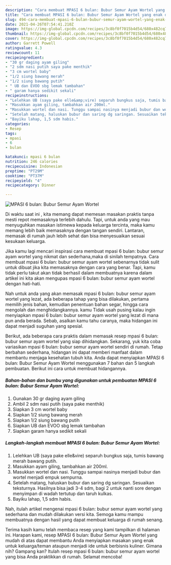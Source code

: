 ```yaml
---
description: "Cara membuat MPASI 6 bulan: Bubur Semur Ayam Wortel yang enak dan Mudah Dibuat"
title: "Cara membuat MPASI 6 bulan: Bubur Semur Ayam Wortel yang enak dan Mudah Dibuat"
slug: 494-cara-membuat-mpasi-6-bulan-bubur-semur-ayam-wortel-yang-enak-dan-mudah-dibuat
date: 2021-04-26T07:54:41.210Z
image: https://img-global.cpcdn.com/recipes/3c8bf0f7015b4d54/680x482cq70/mpasi-6-bulan-bubur-semur-ayam-wortel-foto-resep-utama.jpg
thumbnail: https://img-global.cpcdn.com/recipes/3c8bf0f7015b4d54/680x482cq70/mpasi-6-bulan-bubur-semur-ayam-wortel-foto-resep-utama.jpg
cover: https://img-global.cpcdn.com/recipes/3c8bf0f7015b4d54/680x482cq70/mpasi-6-bulan-bubur-semur-ayam-wortel-foto-resep-utama.jpg
author: Garrett Powell
ratingvalue: 4.3
reviewcount: 11
recipeingredient:
- "30 gr daging ayam giling"
- "2 sdm nasi putih saya pake menthik"
- "3 cm wortel baby"
- "1/2 siung bawang merah"
- "1/2 siung bawang putih"
- " UB dan EVOO sbg lemak tambahan"
- " garam hanya sedikit sekali"
recipeinstructions:
- "Lelehkan UB (saya pake elle&amp;vire) separuh bungkus saja, tumis bawang merah bawang putih."
- "Masukkan ayam giling, tambahkan air 200ml."
- "Masukkan wortel dan nasi. Tunggu sampai nasinya menjadi bubur dan wortel menjadi empuk sempurna."
- "Setelah matang, haluskan bubur dan saring dg saringan. Sesuaikan teksturnya. Hasilnya bisa jadi 3-4 sdm, bagi 2 untuk nanti sore dengan menyimpan di wadah tertutup dan taruh kulkas."
- "Bayiku lahap, 1,5 sdm habis."
categories:
- Resep
tags:
- mpasi
- 6
- bulan

katakunci: mpasi 6 bulan 
nutrition: 246 calories
recipecuisine: Indonesian
preptime: "PT29M"
cooktime: "PT37M"
recipeyield: "4"
recipecategory: Dinner

---
```



![MPASI 6 bulan: Bubur Semur Ayam Wortel](https://img-global.cpcdn.com/recipes/3c8bf0f7015b4d54/680x482cq70/mpasi-6-bulan-bubur-semur-ayam-wortel-foto-resep-utama.jpg)

Di waktu  saat ini , kita memang dapat memesan masakan praktis tanpa mesti repot memasaknya terlebih dahulu. Tapi, untuk anda yang mau menyuguhkan masakan istimewa kepada keluarga tercinta, maka kamu memang lebih baik memasaknya dengan tangan sendiri. Lantaran, memasak di rumah jauh lebih sehat dan bisa menyesuaikan sesuai kesukaan keluarga.

Jika kamu lagi mencari inspirasi cara membuat mpasi 6 bulan: bubur semur ayam wortel yang nikmat dan sederhana,maka di sinilah tempatnya. Cara membuat mpasi 6 bulan: bubur semur ayam wortel  sebenarnya tidak sulit untuk dibuat jika kita memasaknya dengan cara yang benar. Tapi, kamu tidak perlu takut akan tidak berhasil dalam membuatnya 
karena dalam artikel ini kita akan mengupas mpasi 6 bulan: bubur semur ayam wortel dengan hati-hati.  



Nah untuk anda yang akan memasak mpasi 6 bulan: bubur semur ayam wortel yang lezat, ada beberapa tahap yang bisa dilakukan, pertama memilih jenis bahan, kemudian penentuan bahan segar, hingga cara mengolah dan menghidangkannya. kamu Tidak usah pusing kalau ingin menyiapkan mpasi 6 bulan: bubur semur ayam wortel yang lezat di mana pun anda berada. Sebab, asalkan kamu  tahu caranya, maka hidangan ini dapat menjadi suguhan yang spesial.

Berikut, ada beberapa cara praktis  dalam memasak resep mpasi 6 bulan: bubur semur ayam wortel yang siap dihidangkan. Sekarang, yuk kita coba variasikan mpasi 6 bulan: bubur semur ayam wortel sendiri di rumah. Tetap berbahan sederhana, hidangan ini dapat memberi manfaat dalam membantu menjaga kesehatan tubuh kita. Anda dapat menyiapkan MPASI 6 bulan: Bubur Semur Ayam Wortel menggunakan 7 bahan dan 5 langkah pembuatan. Berikut ini cara untuk membuat hidangannya.

<!--inarticleads1-->

##### Bahan-bahan dan bumbu yang digunakan untuk pembuatan MPASI 6 bulan: Bubur Semur Ayam Wortel:

1. Gunakan 30 gr daging ayam giling
1. Ambil 2 sdm nasi putih (saya pake menthik)
1. Siapkan 3 cm wortel baby
1. Siapkan 1/2 siung bawang merah
1. Siapkan 1/2 siung bawang putih
1. Siapkan  UB dan EVOO sbg lemak tambahan
1. Siapkan  garam hanya sedikit sekali




<!--inarticleads2-->

##### Langkah-langkah membuat MPASI 6 bulan: Bubur Semur Ayam Wortel:

1. Lelehkan UB (saya pake elle&amp;vire) separuh bungkus saja, tumis bawang merah bawang putih.
1. Masukkan ayam giling, tambahkan air 200ml.
1. Masukkan wortel dan nasi. Tunggu sampai nasinya menjadi bubur dan wortel menjadi empuk sempurna.
1. Setelah matang, haluskan bubur dan saring dg saringan. Sesuaikan teksturnya. Hasilnya bisa jadi 3-4 sdm, bagi 2 untuk nanti sore dengan menyimpan di wadah tertutup dan taruh kulkas.
1. Bayiku lahap, 1,5 sdm habis.




Nah, itulah artikel mengenai  mpasi 6 bulan: bubur semur ayam wortel  yang sederhana dan mudah dilakukan versi kita. Semoga kamu mampu membuatnya dengan hasil yang dapat membuat keluarga di rumah senang. 

Terima kasih kamu telah membaca resep yang kami tampilkan di halaman ini. Harapan kami, resep  MPASI 6 bulan: Bubur Semur Ayam Wortel yang mudah di atas dapat membantu Anda menyiapkan masakan yang enak untuk keluarga/teman ataupun menjadi ide untuk berbisnis kuliner. Gimana nih? Gampang kan? Itulah resep mpasi 6 bulan: bubur semur ayam wortel yang bisa Anda praktikkan di rumah. Selamat mencoba!

